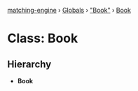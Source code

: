 [matching-engine](../README.md) › [Globals](../globals.md) › ["Book"](../modules/_book_.md) › [Book](_book_.book.md)

# Class: Book

## Hierarchy

* **Book**
